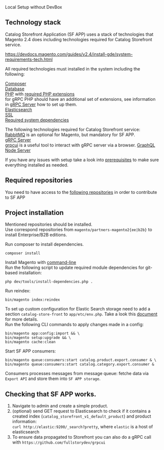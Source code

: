 Local Setup without DevBox

## Technology stack

Catalog Storefront Application (SF APP) uses a stack of technologies that Magento 2.4 does including technologies required for Catalog Storefront service.

https://devdocs.magento.com/guides/v2.4/install-gde/system-requirements-tech.html

All required technologies must installed in the system including the following:

[Composer](https://devdocs.magento.com/guides/v2.4/install-gde/system-requirements-tech.html#composer-latest-stable-version)    
[Database](https://devdocs.magento.com/guides/v2.4/install-gde/system-requirements-tech.html#database)  
[PHP](https://devdocs.magento.com/guides/v2.4/install-gde/system-requirements-tech.html#database) with [required PHP extensions](https://devdocs.magento.com/guides/v2.4/install-gde/system-requirements-tech.html#database)    
for gRPC PHP should have an additional set of extensions, see information in [gRPC Server](https://github.com/magento/catalog-storefront/tree/develop/app/code/Magento/Grpc) how to set up them.   
[Elasticsearch](https://devdocs.magento.com/guides/v2.4/install-gde/system-requirements-tech.html#elasticsearch)    
[SSL](https://devdocs.magento.com/guides/v2.4/install-gde/system-requirements-tech.html#ssl)  
[Required system dependencies](https://devdocs.magento.com/guides/v2.4/install-gde/system-requirements-tech.html#elasticsearch)  

The following technologies required for Catalog Storefront service:
[RabbitMQ](https://devdocs.magento.com/guides/v2.4/config-guide/mq/rabbitmq-overview.html) is an optional for Magento, but mandatory for SF APP.  
[gRPC Server](https://github.com/magento/catalog-storefront/tree/develop/app/code/Magento/Grpc)  
[grpcui](https://github.com/fullstorydev/grpcui) is a useful tool to interact with gRPC server via a browser. 
[GraphQL Node Server](https://github.com/magento/graphql/blob/master/docs/DEVELOPMENT.md)

If you have any issues with setup take a look into [prerequisites](https://devdocs.magento.com/guides/v2.4/install-gde/prereq/prereq-overview.html) to make sure everything installed as needed.

## Required repositories  
You need to have access to the [following repositories](https://github.com/magento/storefront-cloud-project/blob/production/.magento.env.yaml) in order to contribute to SF APP

## Project installation  
 
Mentioned repositories should be installed.  
Use correspond repositories from `magento/partners-magento2{ee|b2b}` to install Enterprise/B2B editions.    

Run composer to install dependencies.
```
composer install
```

Install Magento with [command-line](https://devdocs.magento.com/guides/v2.4/install-gde/install/cli/install-cli-install.html)  
Run the following script to update required module dependencies for git-based installation:
```
php dev/tools/install-dependencies.php .
```

Run reindex:
```
bin/magento index:reindex
```

To set up custom configuration for Elastic Search storage need to add a section `catalog-store-front` to `app/etc/env.php`. Take a look this [document](https://github.com/magento/catalog-storefront/tree/develop/app/code/Magento/CatalogStorefront#storage) for more details.  
Run the following CLI commands to apply changes made in a config:
```
bin/magento app:config:import && \
bin/magento setup:upgrade && \
bin/magento cache:clean
```

Start SF APP consumers:  
```
bin/magento queue:consumers:start catalog.product.export.consumer & \
bin/magento queue:consumers:start catalog.category.export.consumer &
```
Consumers processes messages from message queue: fetche data via `Export API` and store them into `SF APP storage`.

## Checking that SF APP works.

1. Navigate to admin and create a simple product.  
1. (optional) send GET request to Elasticsearch to check if it contains a created index (`catalog_storefront_v1_default_product`)
and product information:  
`curl http://elastic:9200/_search?pretty`, where `elastic` is a host of elasticsearch  
1. To ensure data propagated to Storefront you can also do a gRPC call with `https://github.com/fullstorydev/grpcui`
